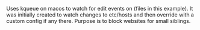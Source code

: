 Uses kqueue on macos to watch for edit events on (files in this example). It was initially created to watch changes to etc/hosts and then override with a custom config if any there. Purpose is to block websites for small siblings.
